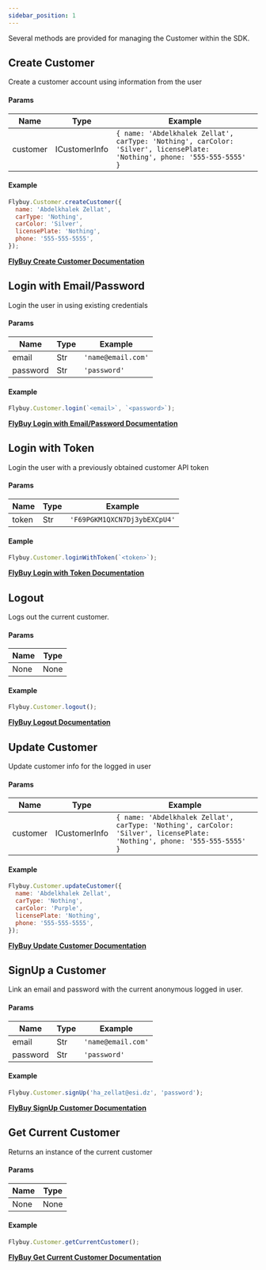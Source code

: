 ```yaml
---
sidebar_position: 1
---
```


Several methods are provided for managing the Customer within the SDK.

## Create Customer

Create a customer account using information from the user

#### Params

| Name     | Type          | Example                                                                                                                   |
| -------- | ------------- | ------------------------------------------------------------------------------------------------------------------------- |
| customer | ICustomerInfo | `{ name: 'Abdelkhalek Zellat', carType: 'Nothing', carColor: 'Silver', licensePlate: 'Nothing', phone: '555-555-5555' } ` |

#### Example

```jsx
Flybuy.Customer.createCustomer({
  name: 'Abdelkhalek Zellat',
  carType: 'Nothing',
  carColor: 'Silver',
  licensePlate: 'Nothing',
  phone: '555-555-5555',
});
```

**[FlyBuy Create Customer Documentation](https://www.radiusnetworks.com/developers/flybuy/#/api/v1/customers?id=create-a-customer)**

## Login with Email/Password

Login the user in using existing credentials

#### Params

| Name     | Type | Example            |
| -------- | ---- | ------------------ |
| email    | Str  | `'name@email.com'` |
| password | Str  | `'password'`       |

#### Example

```jsx
Flybuy.Customer.login(`<email>`, `<password>`);
```

**[FlyBuy Login with Email/Password Documentation](https://www.radiusnetworks.com/developers/flybuy/#/sdk-2.0/customer?id=login)**

## Login with Token

Login the user with a previously obtained customer API token

#### Params

| Name  | Type | Example                      |
| ----- | ---- | ---------------------------- |
| token | Str  | `'F69PGKM1QXCN7Dj3ybEXCpU4'` |

#### Eample

```jsx
Flybuy.Customer.loginWithToken(`<token>`);
```

**[FlyBuy Login with Token Documentation](https://www.radiusnetworks.com/developers/flybuy/#/sdk-2.0/customer?id=login-via-customer-token)**

## Logout

Logs out the current customer.

#### Params

| Name | Type |
| ---- | ---- |
| None | None |

#### Example

```jsx
Flybuy.Customer.logout();
```

**[FlyBuy Logout Documentation](https://www.radiusnetworks.com/developers/flybuy/#/sdk-2.0/customer?id=logout)**

## Update Customer

Update customer info for the logged in user

#### Params

| Name     | Type          | Example                                                                                                                  |
| -------- | ------------- | ------------------------------------------------------------------------------------------------------------------------ |
| customer | ICustomerInfo | `{ name: 'Abdelkhalek Zellat', carType: 'Nothing', carColor: 'Silver', licensePlate: 'Nothing', phone: '555-555-5555' }` |

#### Example

```jsx
Flybuy.Customer.updateCustomer({
  name: 'Abdelkhalek Zellat',
  carType: 'Nothing',
  carColor: 'Purple',
  licensePlate: 'Nothing',
  phone: '555-555-5555',
});
```

**[FlyBuy Update Customer Documentation](https://www.radiusnetworks.com/developers/flybuy/#/api/v1/customers?id=update-a-customer)**

## SignUp a Customer

Link an email and password with the current anonymous logged in user.

#### Params

| Name     | Type | Example            |
| -------- | ---- | ------------------ |
| email    | Str  | `'name@email.com'` |
| password | Str  | `'password'`       |

#### Example

```jsx
Flybuy.Customer.signUp('ha_zellat@esi.dz', 'password');
```

**[FlyBuy SignUp Customer Documentation](https://www.radiusnetworks.com/developers/flybuy/#/api/v1/customers?id=sign-up-a-customer)**

## Get Current Customer

Returns an instance of the current customer

#### Params

| Name | Type |
| ---- | ---- |
| None | None |

#### Example

```jsx
Flybuy.Customer.getCurrentCustomer();
```

**[FlyBuy Get Current Customer Documentation](https://www.radiusnetworks.com/developers/flybuy/#/sdk/customer?id=get-the-current-customer)**
